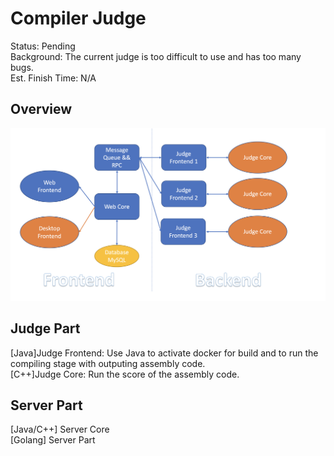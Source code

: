 # Compiler Judge
Status: Pending      
Background: The current judge is too difficult to use and has too many bugs.   
Est. Finish Time: N/A     

## Overview
![Overview](https://github.com/peterzheng98/CompilerJudge/blob/master/Overview.png)

## Judge Part
[Java]Judge Frontend: Use Java to activate docker for build and to run the compiling stage with outputing assembly code.   
[C++]Judge Core: Run the score of the assembly code.

## Server Part
[Java/C++] Server Core   
[Golang] Server Part